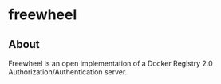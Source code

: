 freewheel
=========

About
-----

Freewheel is an open implementation of a Docker Registry 2.0 Authorization/Authentication server.
